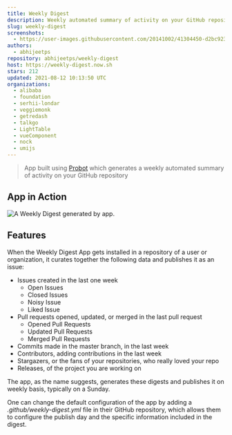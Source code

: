 ```yaml
---
title: Weekly Digest
description: Weekly automated summary of activity on your GitHub repository
slug: weekly-digest
screenshots:
  - https://user-images.githubusercontent.com/20141002/41304450-d2bc9234-6e8d-11e8-965d-649ed2d04651.gif
authors:
  - abhijeetps
repository: abhijeetps/weekly-digest
host: https://weekly-digest.now.sh
stars: 212
updated: 2021-08-12 10:13:50 UTC
organizations:
  - alibaba
  - foundation
  - serhii-londar
  - veggiemonk
  - getredash
  - talkgo
  - LightTable
  - vueComponent
  - nock
  - umijs
---
```

> App built using [Probot](https://probot.github.io/) which generates a weekly automated summary of activity on your GitHub repository
## App in Action ##
![A Weekly Digest generated by app.](https://user-images.githubusercontent.com/20141002/41304450-d2bc9234-6e8d-11e8-965d-649ed2d04651.gif)

## Features ##

When the Weekly Digest App gets installed in a repository of a user or organization, it curates together the following data and publishes it as an issue:

- Issues created in the last one week
  - Open Issues
  - Closed Issues
  - Noisy Issue
  - Liked Issue
- Pull requests opened, updated, or merged in the last pull request
  - Opened Pull Requests
  - Updated Pull Requests
  - Merged Pull Requests
- Commits made in the master branch, in the last week
- Contributors, adding contributions in the last week
- Stargazers, or the fans of your repositories, who really loved your repo
- Releases, of the project you are working on

The app, as the name suggests, generates these digests and publishes it on weekly basis, typically on a Sunday. 

One can change the default configuration of the app by adding a _.github/weekly-digest.yml_ file in their GitHub repository, which allows them to configure the publish day and the specific information included in the digest.
